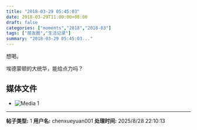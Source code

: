 ```yaml
---
title: "2018-03-29 05:45:03"
date: 2018-03-29T11:00:00+08:00
draft: false
categories: ["moments","2018","2018-03"]
tags: ["朋友圈","生活记录"]
summary: "2018-03-29 05:45:03..."
---
```


想喝。

埃德蒙顿的大统华，能给点力吗？

## 媒体文件

- ![Media 1](/Moments/photos/2018-03-29/201803290545030.jpg)

---

**帖子类型:** 1
**用户名:** chenxueyuan001
**处理时间:** 2025/8/28 22:10:13